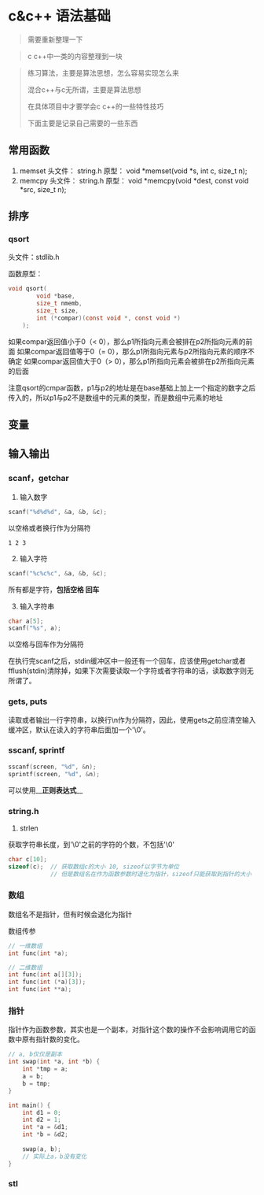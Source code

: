 # c&c++ 语法基础

> 需要重新整理一下

> c c++中一类的内容整理到一块


> 练习算法，主要是算法思想，怎么容易实现怎么来
>
> 混合c++与c无所谓，主要是算法思想
>
> 在具体项目中才要学会c c++的一些特性技巧
> 
> 下面主要是记录自己需要的一些东西

## 常用函数

 1. memset
    头文件： string.h
    原型：
        void *memset(void *s, int c, size_t n);
 2. memcpy
    头文件： string.h
    原型：
        void *memcpy(void *dest, const void *src, size_t n);

## 排序

### qsort
头文件：stdlib.h

函数原型：

```c
void qsort(
        void *base,
        size_t nmemb,
        size_t size,
        int (*compar)(const void *, const void *)
    );
```
如果compar返回值小于0（< 0），那么p1所指向元素会被排在p2所指向元素的前面
如果compar返回值等于0（= 0），那么p1所指向元素与p2所指向元素的顺序不确定
如果compar返回值大于0（> 0），那么p1所指向元素会被排在p2所指向元素的后面

注意qsort的cmpar函数，p1与p2的地址是在base基础上加上一个指定的数字之后传入的，所以p1与p2不是数组中的元素的类型，而是数组中元素的地址


## 变量

## 输入输出

### scanf，getchar

1. 输入数字

```c
scanf("%d%d%d", &a, &b, &c); 
```


以空格或者换行作为分隔符

```shell
1 2 3
```

2. 输入字符

```c
scanf("%c%c%c", &a, &b, &c);
```

所有都是字符，**包括空格 回车**

3. 输入字符串

```c
char a[5];
scanf("%s", a);
```

以空格与回车作为分隔符



在执行完scanf之后，stdin缓冲区中一般还有一个回车，应该使用getchar或者fflush(stdin)清除掉，如果下次需要读取一个字符或者字符串的话，读取数字则无所谓了。  


### gets, puts

读取或者输出一行字符串，以换行\n作为分隔符，因此，使用gets之前应清空输入缓冲区，默认在读入的字符串后面加一个'\0'。

### sscanf, sprintf

```c
sscanf(screen, "%d", &n);
sprintf(screen, "%d", &n);
```

可以使用__**正则表达式**__

### string.h

1. strlen

获取字符串长度，到'\0'之前的字符的个数，不包括'\0'

```c
char c[10];
sizeof(c); 	// 获取数组c的大小 10, sizeof以字节为单位
			// 但是数组名在作为函数参数时退化为指针，sizeof只能获取到指针的大小
```

### 数组

数组名不是指针，但有时候会退化为指针

数组传参

```c
// 一维数组
int func(int *a);

// 二维数组
int func(int a[][3]);
int func(int (*a)[3]);
int func(int **a);
```



### 指针

指针作为函数参数，其实也是一个副本，对指针这个数的操作不会影响调用它的函数中原有指针数的变化。

```c
// a, b仅仅是副本
int swap(int *a, int *b) {
	int *tmp = a;
    a = b;
    b = tmp;
}

int main() {
	int d1 = 0;
    int d2 = 1;
    int *a = &d1;
    int *b = &d2;
    
    swap(a, b);
    // 实际上a，b没有变化
}
```

### stl

